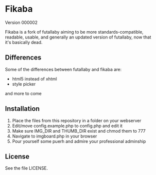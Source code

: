 # Fikaba 
Version 000002

Fikaba is a fork of futallaby aiming to be more standards-compatible, readable, usable, and generally an updated version of futallaby, now that it's basically dead.

## Differences

Some of the differences between futallaby and fikaba are:

* html5 instead of xhtml
* style picker

and more to come

## Installation
1. Place the files from this repository in a folder on your webserver
2. Edit/move config.example.php to config.php and edit it
3. Make sure IMG\_DIR and THUMB\_DIR exist and chmod them to 777
4. Navigate to imgboard.php in your browser
5. Pour yourself some puerh and admire your professional adminship

## License
See the file LICENSE.
